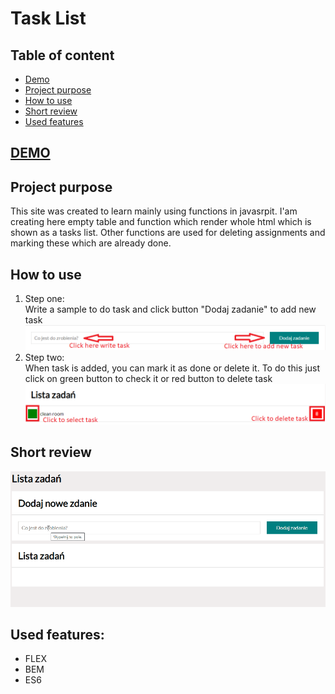 # Task List

## Table of content
- [Demo](#demo)
- [Project purpose](#project-purpose)
- [How to use](#how-to-use) 
- [Short review](#short-review)
- [Used features](#used-features)
 

 ## [DEMO](https://mardrog.github.io/Tasks_list/)

## Project purpose
This site was created to learn mainly using functions in javasrpit. I'am creating here empty table and function which render whole html which is shown as a tasks list. Other functions are used for deleting assignments and marking these which are already done. 

## How to use
 1. Step one: </br>
 Write a sample to do task and click button "Dodaj zadanie" to add new task
 ![First step](images/step1.png)
 2. Step two: </br>
 When task is added, you can mark it as done or delete it. To do this just click on green button to check it or red button to delete task
 ![Second step](images/step2.png)

## Short review
![Review](images/review.gif)

## Used features:
- FLEX
- BEM
- ES6


